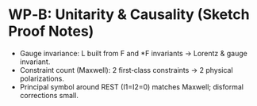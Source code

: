 # WP‑B: Unitarity & Causality (Sketch Proof Notes)
- Gauge invariance: L built from F and *F invariants → Lorentz & gauge invariant.
- Constraint count (Maxwell): 2 first‑class constraints → 2 physical polarizations.
- Principal symbol around REST (I1=I2=0) matches Maxwell; disformal corrections small.
